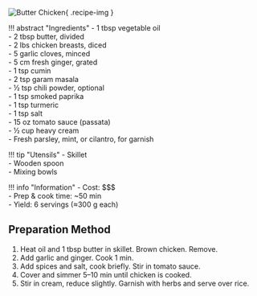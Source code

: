 ![Butter Chicken](../images/butter-chicken.jpg){ .recipe-img }

!!! abstract "Ingredients"
    - 1 tbsp vegetable oil  
    - 2 tbsp butter, divided  
    - 2 lbs chicken breasts, diced  
    - 5 garlic cloves, minced  
    - 5 cm fresh ginger, grated  
    - 1 tsp cumin  
    - 2 tsp garam masala  
    - ½ tsp chili powder, optional  
    - 1 tsp smoked paprika  
    - 1 tsp turmeric  
    - 1 tsp salt  
    - 15 oz tomato sauce (passata)  
    - ½ cup heavy cream  
    - Fresh parsley, mint, or cilantro, for garnish  

!!! tip "Utensils"
    - Skillet  
    - Wooden spoon  
    - Mixing bowls  

!!! info "Information"
    - Cost: $$$  
    - Prep & cook time: ~50 min  
    - Yield: 6 servings (≈300 g each)  

## Preparation Method

1. Heat oil and 1 tbsp butter in skillet. Brown chicken. Remove.  
2. Add garlic and ginger. Cook 1 min.  
3. Add spices and salt, cook briefly. Stir in tomato sauce.  
4. Cover and simmer 5–10 min until chicken is cooked.  
5. Stir in cream, reduce slightly. Garnish with herbs and serve over rice.  